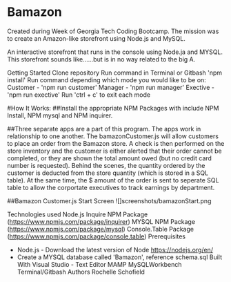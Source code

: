 # Bamazon
Created during Week of Georgia Tech Coding Bootcamp.  The mission was to create an Amazon-like storefront using Node.js and MySQL.

An interactive storefront that runs in the console using Node.ja and MYSQL. This storefront sounds like......but is in no way related to the big A.

Getting Started
Clone repository
Run command in Terminal or Gitbash 'npm install'
Run command depending which mode you would like to be on:
Customer - 'npm run customer'
Manager - 'npm run manager'
Exective - 'npm run exective'
Run 'ctrl + c' to exit each mode



#How It Works:
##Install the appropriate NPM Packages with include NPM Install, NPM mysql and NPM inquirer.

##Three separate apps are a part of this program. The apps work in relationship to one another. The bamazonCustomer.js will allow customers to place an order from the Bamazon store. A check is then performed on the store inventory and the customer is either alerted that their order cannot be completed, or they are shown the total amount owed (but no credit card number is requested). Behind the scenes, the quantity ordered by the customer is deducted from the store quantity (which is stored in a SQL table). At the same time, the $ amount of the order is sent to seperate SQL table to allow the corportate executives to track earnings by department.

##Bamazon Customer.js Start Screen
![]screenshots/bamazonStart.png






Technologies used
Node.js
Inquire NPM Package (https://www.npmjs.com/package/inquirer)
MYSQL NPM Package (https://www.npmjs.com/package/mysql)
Console.Table Package (https://www.npmjs.com/package/console.table)
Prerequisites
- Node.js - Download the latest version of Node https://nodejs.org/en/
- Create a MYSQL database called 'Bamazon', reference schema.sql
Built With
Visual Studio - Text Editor
MAMP
MySQLWorkbench
Terminal/Gitbash
Authors
Rochelle Schofield
